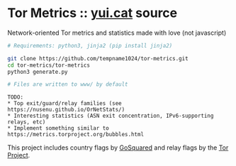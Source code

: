 # Tor Metrics :: [yui.cat](https://yui.cat/) source

Network-oriented Tor metrics and statistics made with love (not javascript)

```bash
# Requirements: python3, jinja2 (pip install jinja2)

git clone https://github.com/tempname1024/tor-metrics.git
cd tor-metrics/tor-metrics
python3 generate.py

# Files are written to www/ by default
```

```
TODO:
* Top exit/guard/relay families (see https://nusenu.github.io/OrNetStats/)
* Interesting statistics (ASN exit concentration, IPv6-supporting relays, etc)
* Implement something similar to https://metrics.torproject.org/bubbles.html
```

This project includes country flags by [GoSquared](https://github.com/gosquared/flags) and relay flags by the [Tor Project](https://www.torproject.org/).

